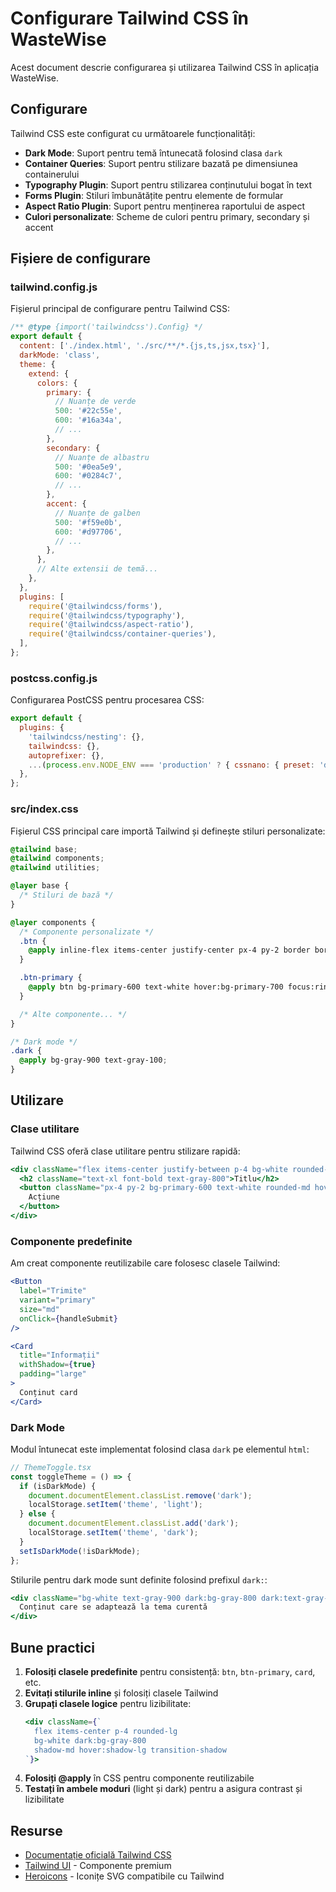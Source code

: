 # Configurare Tailwind CSS în WasteWise

Acest document descrie configurarea și utilizarea Tailwind CSS în aplicația WasteWise.

## Configurare

Tailwind CSS este configurat cu următoarele funcționalități:

- **Dark Mode**: Suport pentru temă întunecată folosind clasa `dark`
- **Container Queries**: Suport pentru stilizare bazată pe dimensiunea containerului
- **Typography Plugin**: Suport pentru stilizarea conținutului bogat în text
- **Forms Plugin**: Stiluri îmbunătățite pentru elemente de formular
- **Aspect Ratio Plugin**: Suport pentru menținerea raportului de aspect
- **Culori personalizate**: Scheme de culori pentru primary, secondary și accent

## Fișiere de configurare

### tailwind.config.js

Fișierul principal de configurare pentru Tailwind CSS:

```javascript
/** @type {import('tailwindcss').Config} */
export default {
  content: ['./index.html', './src/**/*.{js,ts,jsx,tsx}'],
  darkMode: 'class',
  theme: {
    extend: {
      colors: {
        primary: {
          // Nuanțe de verde
          500: '#22c55e',
          600: '#16a34a',
          // ...
        },
        secondary: {
          // Nuanțe de albastru
          500: '#0ea5e9',
          600: '#0284c7',
          // ...
        },
        accent: {
          // Nuanțe de galben
          500: '#f59e0b',
          600: '#d97706',
          // ...
        },
      },
      // Alte extensii de temă...
    },
  },
  plugins: [
    require('@tailwindcss/forms'),
    require('@tailwindcss/typography'),
    require('@tailwindcss/aspect-ratio'),
    require('@tailwindcss/container-queries'),
  ],
};
```

### postcss.config.js

Configurarea PostCSS pentru procesarea CSS:

```javascript
export default {
  plugins: {
    'tailwindcss/nesting': {},
    tailwindcss: {},
    autoprefixer: {},
    ...(process.env.NODE_ENV === 'production' ? { cssnano: { preset: 'default' } } : {}),
  },
};
```

### src/index.css

Fișierul CSS principal care importă Tailwind și definește stiluri personalizate:

```css
@tailwind base;
@tailwind components;
@tailwind utilities;

@layer base {
  /* Stiluri de bază */
}

@layer components {
  /* Componente personalizate */
  .btn {
    @apply inline-flex items-center justify-center px-4 py-2 border border-transparent rounded-md font-medium focus:outline-none focus:ring-2 focus:ring-offset-2 transition-colors;
  }

  .btn-primary {
    @apply btn bg-primary-600 text-white hover:bg-primary-700 focus:ring-primary-500;
  }

  /* Alte componente... */
}

/* Dark mode */
.dark {
  @apply bg-gray-900 text-gray-100;
}
```

## Utilizare

### Clase utilitare

Tailwind CSS oferă clase utilitare pentru stilizare rapidă:

```jsx
<div className="flex items-center justify-between p-4 bg-white rounded-lg shadow-md">
  <h2 className="text-xl font-bold text-gray-800">Titlu</h2>
  <button className="px-4 py-2 bg-primary-600 text-white rounded-md hover:bg-primary-700">
    Acțiune
  </button>
</div>
```

### Componente predefinite

Am creat componente reutilizabile care folosesc clasele Tailwind:

```jsx
<Button 
  label="Trimite" 
  variant="primary" 
  size="md" 
  onClick={handleSubmit} 
/>

<Card 
  title="Informații" 
  withShadow={true} 
  padding="large"
>
  Conținut card
</Card>
```

### Dark Mode

Modul întunecat este implementat folosind clasa `dark` pe elementul `html`:

```jsx
// ThemeToggle.tsx
const toggleTheme = () => {
  if (isDarkMode) {
    document.documentElement.classList.remove('dark');
    localStorage.setItem('theme', 'light');
  } else {
    document.documentElement.classList.add('dark');
    localStorage.setItem('theme', 'dark');
  }
  setIsDarkMode(!isDarkMode);
};
```

Stilurile pentru dark mode sunt definite folosind prefixul `dark:`:

```jsx
<div className="bg-white text-gray-900 dark:bg-gray-800 dark:text-gray-100">
  Conținut care se adaptează la tema curentă
</div>
```

## Bune practici

1. **Folosiți clasele predefinite** pentru consistență: `btn`, `btn-primary`, `card`, etc.
2. **Evitați stilurile inline** și folosiți clasele Tailwind
3. **Grupați clasele logice** pentru lizibilitate:
   ```jsx
   <div className={`
     flex items-center p-4 rounded-lg 
     bg-white dark:bg-gray-800 
     shadow-md hover:shadow-lg transition-shadow
   `}>
   ```
4. **Folosiți @apply** în CSS pentru componente reutilizabile
5. **Testați în ambele moduri** (light și dark) pentru a asigura contrast și lizibilitate

## Resurse

- [Documentație oficială Tailwind CSS](https://tailwindcss.com/docs)
- [Tailwind UI](https://tailwindui.com/) - Componente premium
- [Heroicons](https://heroicons.com/) - Iconițe SVG compatibile cu Tailwind
